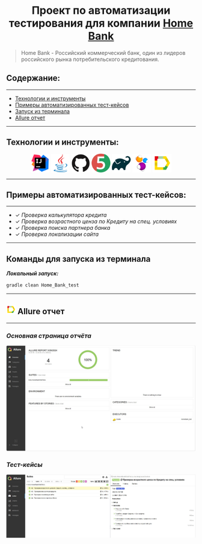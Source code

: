 <h1 align="center">Проект по автоматизации тестирования для компании <a href="https://home.bank/" target="_blank">Home Bank</a> </h1>

> Home Bank - Российский коммерческий банк, один из лидеров российского рынка потребительского кредитования.

## **Содержание:**
____
* <a href="#tools">Технологии и инструменты</a>
* <a href="#cases">Примеры автоматизированных тест-кейсов</a>
* <a href="#console">Запуск из терминала</a>
* <a href="#allure">Allure отчет</a>
____

<a id="tools"></a>
## **Технологии и инструменты:**

<p align="center">  
<a href="https://www.jetbrains.com/idea/"><img src="images/logo/IDE.svg" width="50" height="50"  alt="IDEA"/></a>
<a href="https://www.java.com/"><img src="images/logo/JAVA.svg" width="50" height="50"  alt="Java"/></a>  
<a href="https://github.com/"><img src="images/logo/GitHub.svg" width="50" height="50"  alt="Github"/></a>
<a href="https://junit.org/junit5/"><img src="images/logo/JUnit5.svg" width="50" height="50"  alt="JUnit 5"/></a>
<a href="https://gradle.org/"><img src="images/logo/Gradle.svg" width="50" height="50"  alt="Gradle"/></a>
<a href="https://selenide.org/"><img src="images/logo/Selenide.svg" width="50" height="50"  alt="Selenide"/></a>  
<a href="ht[images](images)tps://github.com/allure-framework/allure2"><img src="images/logo/Allure.svg" width="50" height="50"  alt="Allure"/></a> 
</p>

____
<a id="cases"></a>
## **Примеры автоматизированных тест-кейсов:**
___
- ✓ *Проверка калькулятора кредита*
- ✓ *Проверка возрастного ценза по Кредиту на спец. условиях*
- ✓ *Проверка поиска партнера банка*
- ✓ *Проверка локализации сайта*

___
<a id="console"></a>
## **Команды для запуска из терминала**
***Локальный запуск:***
```bash  
gradle clean Home_Bank_test
```

___
<a id="allure"></a>
## <img alt="Allure" height="25" src="images/logo/Allure.svg" width="25"/></a> <a name="Allure"></a>Allure отчет</a>

___

### *Основная страница отчёта*

<p align="center">  
<img title="Allure Overview Dashboard" src="images/screen/Allure_rep.jpg" width="850">  
</p>  

### *Тест-кейсы*

<p align="center">  
<img title="Allure Tests" src="images/screen/Tests.jpg" width="850">  
</p>
